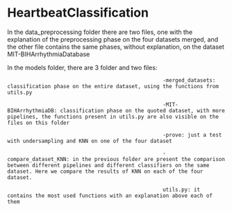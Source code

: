 # HeartbeatClassification

In the data_preprocessing folder there are two files, one with the explanation of the preprocessing phase on the four datasets merged, and the other file contains the same phases, without explanation, on the dataset MIT-BIHArrhythmiaDatabase

In the models folder, there are 3 folder and two files:

                                                      -merged_datasets: classification phase on the entire dataset, using the functions from utils.py
                                                      
                                                      -MIT-BIHArrhythmiaDB: classification phase on the quoted dataset, with more pipelines, the functions present in utils.py are also visible on the files on this folder
                                                      
                                                      -prove: just a test with undersampling and KNN on one of the four dataset
                                                      
                                                      -compare_dataset_KNN: in the previous folder are present the comparison between different pipelines and different classifiers on the same dataset. Here we compare the results of KNN on each of the four dataset.  
                                                      
                                                      utils.py: it contains the most used functions with an explanation above each of them
